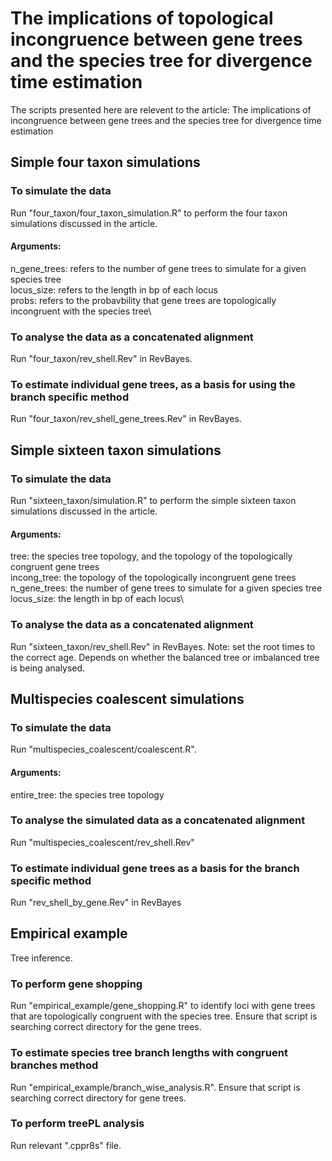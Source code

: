 # The implications of topological incongruence between gene trees and the species tree for divergence time estimation

The scripts presented here are relevent to the article: The implications of incongruence between gene trees and the species tree for divergence time estimation 

## Simple four taxon simulations

### To simulate the data
Run "four_taxon/four_taxon_simulation.R" to perform the four taxon simulations discussed in the article.
#### Arguments: 
n_gene_trees: refers to the number of gene trees to simulate for a given species tree\
locus_size: refers to the length in bp of each locus\
probs: refers to the probavbility that gene trees are topologically incongruent with the species tree\

### To analyse the data as a concatenated alignment
Run "four_taxon/rev_shell.Rev" in RevBayes. 

### To estimate individual gene trees, as a basis for using the branch specific method 
Run "four_taxon/rev_shell_gene_trees.Rev" in RevBayes.


## Simple sixteen taxon simulations

### To simulate the data
Run "sixteen_taxon/simulation.R" to perform the simple sixteen taxon simulations discussed in the article.
#### Arguments:
tree: the species tree topology, and the topology of the topologically congruent gene trees\
incong_tree: the topology of the topologically incongruent gene trees\
n_gene_trees: the number of gene trees to simulate for a given species tree\
locus_size: the length in bp of each locus\

### To analyse the data as a concatenated alignment
Run "sixteen_taxon/rev_shell.Rev" in RevBayes. Note: set the root times to the correct age. Depends on whether the balanced tree or imbalanced tree is being analysed.


## Multispecies coalescent simulations

### To simulate the data
Run "multispecies_coalescent/coalescent.R". 
#### Arguments:
entire_tree: the species tree topology

### To analyse the simulated data as a concatenated alignment
Run "multispecies_coalescent/rev_shell.Rev"

### To estimate individual gene trees as a basis for the branch specific method
Run "rev_shell_by_gene.Rev" in RevBayes


## Empirical example

Tree inference.

### To perform gene shopping
Run "empirical_example/gene_shopping.R" to identify loci with gene trees that are topologically congruent with the species tree. Ensure that script is searching correct directory for the gene trees.

### To estimate species tree branch lengths with congruent branches method
Run "empirical_example/branch_wise_analysis.R". Ensure that script is searching correct directory for gene trees. 

### To perform treePL analysis
Run relevant ".cppr8s" file. 

























